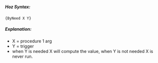 ##### Hoz Syntax:
	{ByNeed X Y}
##### Explanation:
- X = procedure 1 arg
- Y = trigger
- when Y is needed X will compute the value,
   when Y is not needed X is never run. 
   
